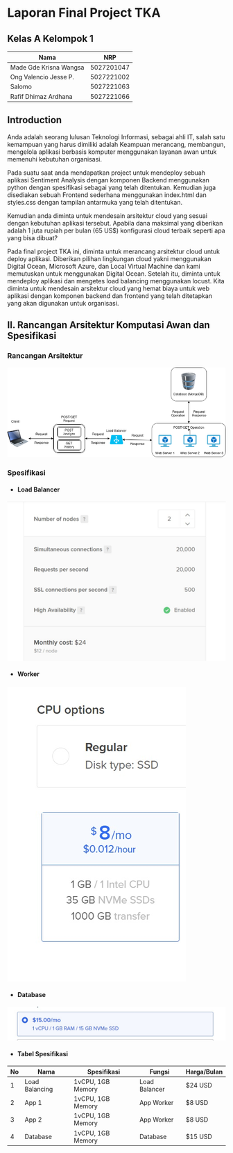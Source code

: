 # Laporan Final Project TKA

## Kelas A Kelompok 1
| Nama             | NRP             |
|------------------|-----------------|
| Made Gde Krisna Wangsa| 5027201047 |
| Ong Valencio Jesse P. | 5027221002 |
| Salomo                | 5027221063 |
| Rafif Dhimaz Ardhana  | 5027221066 |

## Introduction
Anda adalah seorang lulusan Teknologi Informasi, sebagai ahli IT, salah satu kemampuan yang harus dimiliki adalah Keampuan merancang, membangun, mengelola aplikasi berbasis komputer menggunakan layanan awan untuk memenuhi kebutuhan organisasi.

Pada suatu saat anda mendapatkan project untuk mendeploy sebuah aplikasi Sentiment Analysis dengan komponen Backend menggunakan python dengan spesifikasi sebagai yang telah ditentukan. Kemudian juga disediakan sebuah Frontend sederhana menggunakan index.html dan styles.css dengan tampilan antarmuka yang telah ditentukan.

Kemudian anda diminta untuk mendesain arsitektur cloud yang sesuai dengan kebutuhan aplikasi tersebut. Apabila dana maksimal yang diberikan adalah 1 juta rupiah per bulan (65 US$) konfigurasi cloud terbaik seperti apa yang bisa dibuat?

Pada final project TKA ini, diminta untuk merancang arsitektur cloud untuk deploy aplikasi. Diberikan pilihan lingkungan cloud yakni menggunakan Digital Ocean, Microsoft Azure, dan Local Virtual Machine dan kami memutuskan untuk menggunakan Digital Ocean. Setelah itu, diminta untuk mendeploy aplikasi dan mengetes load balancing menggunakan locust. Kita diminta untuk mendesain arsitektur cloud yang hemat biaya untuk web aplikasi dengan komponen backend dan frontend yang telah ditetapkan yang akan digunakan untuk organisasi.

## II. Rancangan Arsitektur Komputasi Awan dan Spesifikasi

### Rancangan Arsitektur
<img src="attachments/Arsitektur.png">

### Spesifikasi
- #### Load Balancer
<img src="attachments/lb.jpg">

- #### Worker
<img src="attachments/worker.jpg">

- #### Database
<img src="attachments/database.jpg">

- #### Tabel Spesifikasi
| No | Nama | Spesifikasi | Fungsi | Harga/Bulan |
|----|-----|----------|----------|----------|
| 1 | Load Balancing | 1vCPU, 1GB Memory | Load Balancer | $24 USD |
| 2 | App 1 | 1vCPU, 1GB Memory | App Worker | $8 USD |
| 3 | App 2 | 1vCPU, 1GB Memory | App Worker | $8 USD |
| 4 | Database | 1vCPU, 1GB Memory | Database | $15 USD |

